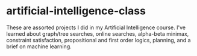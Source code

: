 # artificial-intelligence-class
These are assorted projects I did in my Artificial Intelligence course. I've learned about graph/tree searches, online searches, alpha-beta minimax, constraint satisfaction, propositional and first order logics, planning, and a brief on machine learning.
